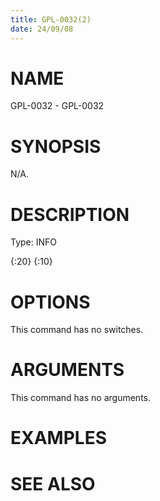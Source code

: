```yaml
---
title: GPL-0032(2)
date: 24/09/08
---
```


# NAME

GPL-0032 - GPL-0032

# SYNOPSIS

N/A.

# DESCRIPTION

Type: INFO

{:20} {:10}

# OPTIONS

This command has no switches.

# ARGUMENTS

This command has no arguments.

# EXAMPLES

# SEE ALSO
